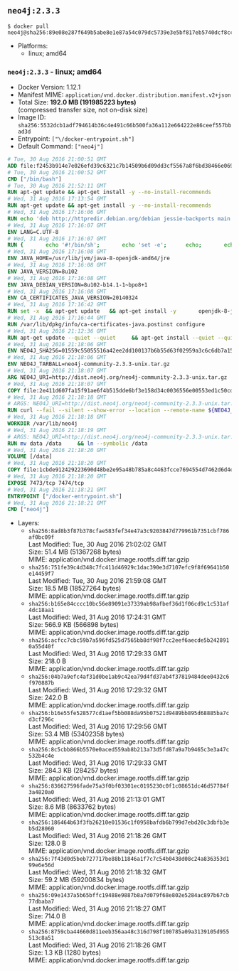 ## `neo4j:2.3.3`

```console
$ docker pull neo4j@sha256:89e08e287f649b5abe8e1e87a54c079dc5739e3e5bf817eb5740dcf8ccc4ff68
```

-	Platforms:
	-	linux; amd64

### `neo4j:2.3.3` - linux; amd64

-	Docker Version: 1.12.1
-	Manifest MIME: `application/vnd.docker.distribution.manifest.v2+json`
-	Total Size: **192.0 MB (191985223 bytes)**  
	(compressed transfer size, not on-disk size)
-	Image ID: `sha256:5532dcb1adf794614b36c4e491c66b500fa36a112e664222e86ceef557bbad3d`
-	Entrypoint: `["\/docker-entrypoint.sh"]`
-	Default Command: `["neo4j"]`

```dockerfile
# Tue, 30 Aug 2016 21:00:51 GMT
ADD file:f2453b914e7e026efd39c6321c7b14509b6d09dd3cf5567a8f6bd38466e06954 in / 
# Tue, 30 Aug 2016 21:00:52 GMT
CMD ["/bin/bash"]
# Tue, 30 Aug 2016 21:52:11 GMT
RUN apt-get update && apt-get install -y --no-install-recommends 		ca-certificates 		curl 		wget 	&& rm -rf /var/lib/apt/lists/*
# Wed, 31 Aug 2016 17:13:54 GMT
RUN apt-get update && apt-get install -y --no-install-recommends 		bzip2 		unzip 		xz-utils 	&& rm -rf /var/lib/apt/lists/*
# Wed, 31 Aug 2016 17:16:06 GMT
RUN echo 'deb http://httpredir.debian.org/debian jessie-backports main' > /etc/apt/sources.list.d/jessie-backports.list
# Wed, 31 Aug 2016 17:16:07 GMT
ENV LANG=C.UTF-8
# Wed, 31 Aug 2016 17:16:07 GMT
RUN { 		echo '#!/bin/sh'; 		echo 'set -e'; 		echo; 		echo 'dirname "$(dirname "$(readlink -f "$(which javac || which java)")")"'; 	} > /usr/local/bin/docker-java-home 	&& chmod +x /usr/local/bin/docker-java-home
# Wed, 31 Aug 2016 17:16:08 GMT
ENV JAVA_HOME=/usr/lib/jvm/java-8-openjdk-amd64/jre
# Wed, 31 Aug 2016 17:16:08 GMT
ENV JAVA_VERSION=8u102
# Wed, 31 Aug 2016 17:16:08 GMT
ENV JAVA_DEBIAN_VERSION=8u102-b14.1-1~bpo8+1
# Wed, 31 Aug 2016 17:16:08 GMT
ENV CA_CERTIFICATES_JAVA_VERSION=20140324
# Wed, 31 Aug 2016 17:16:42 GMT
RUN set -x 	&& apt-get update 	&& apt-get install -y 		openjdk-8-jre-headless="$JAVA_DEBIAN_VERSION" 		ca-certificates-java="$CA_CERTIFICATES_JAVA_VERSION" 	&& rm -rf /var/lib/apt/lists/* 	&& [ "$JAVA_HOME" = "$(docker-java-home)" ]
# Wed, 31 Aug 2016 17:16:44 GMT
RUN /var/lib/dpkg/info/ca-certificates-java.postinst configure
# Wed, 31 Aug 2016 21:12:36 GMT
RUN apt-get update --quiet --quiet     && apt-get install --quiet --quiet --no-install-recommends lsof     && rm -rf /var/lib/apt/lists/*
# Wed, 31 Aug 2016 21:18:06 GMT
ENV NEO4J_SHA256=01559c55055516a42ee2dd100137b6b55d63f02959a3c6c6db7a152e045828d9
# Wed, 31 Aug 2016 21:18:06 GMT
ENV NEO4J_TARBALL=neo4j-community-2.3.3-unix.tar.gz
# Wed, 31 Aug 2016 21:18:07 GMT
ARG NEO4J_URI=http://dist.neo4j.org/neo4j-community-2.3.3-unix.tar.gz
# Wed, 31 Aug 2016 21:18:07 GMT
COPY file:2e411d607fa15f91ae6f4b515dde6bf3e158d34c0036556e00553ed1c50cd63d in /tmp/ 
# Wed, 31 Aug 2016 21:18:18 GMT
# ARGS: NEO4J_URI=http://dist.neo4j.org/neo4j-community-2.3.3-unix.tar.gz
RUN curl --fail --silent --show-error --location --remote-name ${NEO4J_URI}     && echo "${NEO4J_SHA256} ${NEO4J_TARBALL}" | sha256sum --check --quiet -     && tar --extract --file ${NEO4J_TARBALL} --directory /var/lib     && mv /var/lib/neo4j-* /var/lib/neo4j     && rm ${NEO4J_TARBALL}
# Wed, 31 Aug 2016 21:18:18 GMT
WORKDIR /var/lib/neo4j
# Wed, 31 Aug 2016 21:18:19 GMT
# ARGS: NEO4J_URI=http://dist.neo4j.org/neo4j-community-2.3.3-unix.tar.gz
RUN mv data /data     && ln --symbolic /data
# Wed, 31 Aug 2016 21:18:20 GMT
VOLUME [/data]
# Wed, 31 Aug 2016 21:18:20 GMT
COPY file:1cbde912429223690d48be2e95a48b785a8c4463fcce7694554d7462d6d4eaae in /docker-entrypoint.sh 
# Wed, 31 Aug 2016 21:18:20 GMT
EXPOSE 7473/tcp 7474/tcp
# Wed, 31 Aug 2016 21:18:21 GMT
ENTRYPOINT ["/docker-entrypoint.sh"]
# Wed, 31 Aug 2016 21:18:21 GMT
CMD ["neo4j"]
```

-	Layers:
	-	`sha256:8ad8b3f87b378cfae583fef34e47a3c9203847d779961b7351cbf786af0bc09f`  
		Last Modified: Tue, 30 Aug 2016 21:02:02 GMT  
		Size: 51.4 MB (51367268 bytes)  
		MIME: application/vnd.docker.image.rootfs.diff.tar.gzip
	-	`sha256:751fe39c4d348c7fc411d46929c1dac390e3d7107efc9f8f69641b50e14459f7`  
		Last Modified: Tue, 30 Aug 2016 21:59:08 GMT  
		Size: 18.5 MB (18527264 bytes)  
		MIME: application/vnd.docker.image.rootfs.diff.tar.gzip
	-	`sha256:b165e84cccc10bc56e89091e37339ab98afbef36d1f06cd9c1c531af4dc18aa1`  
		Last Modified: Wed, 31 Aug 2016 17:24:31 GMT  
		Size: 566.9 KB (566898 bytes)  
		MIME: application/vnd.docker.image.rootfs.diff.tar.gzip
	-	`sha256:acfcc7cbc59b7a596fd525d7565bb8df98f7cc2eef6aecde5b2428910a55d40f`  
		Last Modified: Wed, 31 Aug 2016 17:29:33 GMT  
		Size: 218.0 B  
		MIME: application/vnd.docker.image.rootfs.diff.tar.gzip
	-	`sha256:04b7a9efc4af31d0be1ab9c42ea79d4fd37ab4f37819484dee0432c6f970887b`  
		Last Modified: Wed, 31 Aug 2016 17:29:32 GMT  
		Size: 242.0 B  
		MIME: application/vnd.docker.image.rootfs.diff.tar.gzip
	-	`sha256:b16e55fe528577cd1aef5bb088da95b07521d9489bb895d68885ba7cd3cf296c`  
		Last Modified: Wed, 31 Aug 2016 17:29:56 GMT  
		Size: 53.4 MB (53402358 bytes)  
		MIME: application/vnd.docker.image.rootfs.diff.tar.gzip
	-	`sha256:8c5cbb866b5570e0aced559ab8b213a73d5fd87a9a7b9465c3e3a47c532b4c4e`  
		Last Modified: Wed, 31 Aug 2016 17:29:33 GMT  
		Size: 284.3 KB (284257 bytes)  
		MIME: application/vnd.docker.image.rootfs.diff.tar.gzip
	-	`sha256:836627596fade75a3f0bf03301ec0195230c0f1c08651dc46d57784f3a4820a0`  
		Last Modified: Wed, 31 Aug 2016 21:13:01 GMT  
		Size: 8.6 MB (8633762 bytes)  
		MIME: application/vnd.docker.image.rootfs.diff.tar.gzip
	-	`sha256:186464b63f3fb26210e01536c1f0958bafdb6b799d7ebd20c3dbfb3eb5d28060`  
		Last Modified: Wed, 31 Aug 2016 21:18:26 GMT  
		Size: 128.0 B  
		MIME: application/vnd.docker.image.rootfs.diff.tar.gzip
	-	`sha256:7f43d0d5beb727717be88b11846a1f7c7c54b0438d08c24a836353d199e6e56d`  
		Last Modified: Wed, 31 Aug 2016 21:18:32 GMT  
		Size: 59.2 MB (59200834 bytes)  
		MIME: application/vnd.docker.image.rootfs.diff.tar.gzip
	-	`sha256:09e1437a5b65bffc19488e9887b8a7d079f68e802e5284ac897b67cb77dbaba7`  
		Last Modified: Wed, 31 Aug 2016 21:18:27 GMT  
		Size: 714.0 B  
		MIME: application/vnd.docker.image.rootfs.diff.tar.gzip
	-	`sha256:8759cba44660d811eeb356aa48c316d798f100785a09a3139105d955513c8a51`  
		Last Modified: Wed, 31 Aug 2016 21:18:26 GMT  
		Size: 1.3 KB (1280 bytes)  
		MIME: application/vnd.docker.image.rootfs.diff.tar.gzip
